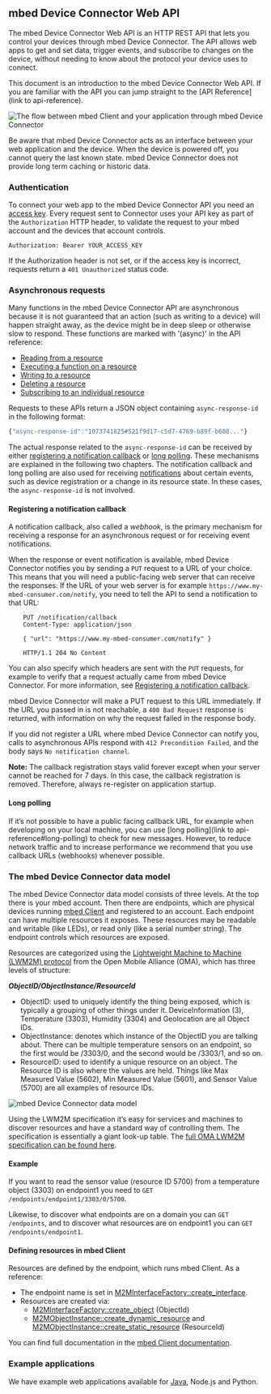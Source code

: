 ## mbed Device Connector Web API

The mbed Device Connector Web API is an HTTP REST API that lets you control your devices through mbed Device Connector. The API allows web apps to get and set data, trigger events, and subscribe to changes on the device, without needing to know about the protocol your device uses to connect.

This document is an introduction to the mbed Device Connector Web API. If you are familiar with the API you can jump straight to the [API Reference](link to api-reference).


![The flow between mbed Client and your application through mbed Device Connector](https://s3-us-west-2.amazonaws.com/cloud-docs-images/connector-flow.png)

Be aware that mbed Device Connector acts as an interface between your web application and the device. When the device is powered off, you cannot query the last known state. mbed Device Connector does not provide long term caching or historic data.

### Authentication

To connect your web app to the mbed Device Connector API you need an [access key](https://connector.mbed.com/#accesskeys). Every request sent to Connector uses your API key as part of the `Authorization` HTTP header, to validate the request to your mbed account and the devices that account controls.

```
Authorization: Bearer YOUR_ACCESS_KEY
```

If the Authorization header is not set, or if the access key is incorrect, requests return a `401 Unauthorized` status code.

### Asynchronous requests

Many functions in the mbed Device Connector API are asynchronous because it is not guaranteed
that an action (such as writing to a device) will happen straight away, as the device might be in deep sleep
or otherwise slow to respond. These functions are marked with '(async)' in the API reference:

* [Reading from a resource](api-reference.md#reading-from-a-resource-async)
* [Executing a function on a resource](api-reference.md#executing-a-function-on-a-resource-async)
* [Writing to a resource](api-reference.md#writing-to-a-resource-async)
* [Deleting a resource](api-reference.md#deleting-a-resource-async)
* [Subscribing to an individual resource](api-reference.md#subscribing-to-an-individual-resource-async)

Requests to these APIs return a JSON object containing `async-response-id` in the following format:

```js
{"async-response-id":"1073741825#521f9d17-c5d7-4769-b89f-b608..."}
```

The actual response related to the `async-response-id` can be received by either [registering a notification callback](#registering-a-notification-callback) or [long polling](#long-polling). These mechanisms are explained in the following two chapters. The notification callback and long polling are also used for receiving [notifications](api-reference.md#notifications) about certain events, such as device registration or a change in its resource state.
In these cases, the `async-response-id` is not involved.


#### Registering a notification callback

A notification callback, also called a *webhook*, is the primary mechanism for receiving a response for
an asynchronous request or for receiving event notifications.

When the response or event notification is available, mbed Device Connector notifies you by sending
a `PUT` request to a URL of your choice. This means that you will need a public-facing web server that can
receive the responses. If the URL of your web server is for example ``https://www.my-mbed-consumer.com/notify``,
you need to tell the API to send a notification to that URL:

```
    PUT /notification/callback
    Content-Type: application/json

    { "url": "https://www.my-mbed-consumer.com/notify" }

    HTTP/1.1 204 No Content
```

You can also specify which headers are sent with the `PUT` requests, for example to verify that a request actually came from mbed Device Connector. For more information, see [Registering a notification  callback](api-reference.md#registering-a-notification-callback).

mbed Device Connector will make a PUT request to this URL immediately. If the URL you passed in is not reachable,
a `400 Bad Request` response is returned, with information on why the request failed in the response body.

If you did not register a URL where mbed Device Connector can notify you, calls to asynchronous APIs respond
with `412 Precondition Failed`, and the body says `No notification channel`.

<span class="notes">**Note:** The callback registration stays valid forever except when your server cannot be reached for 7 days.
In this case, the callback registration is removed. Therefore, always re-register on application startup.</span>

#### Long polling

If it’s not possible to have a public facing callback URL, for example when developing on your local machine, you can use [long polling](link to api-reference#long-polling) to check for new messages. However, to reduce network traffic and to increase performance we recommend that you use callback URLs (webhooks) whenever possible.


### The mbed Device Connector data model

The mbed Device Connector data model consists of three levels. At the top there is your mbed account. Then there are endpoints, which are physical devices running [mbed Client](https://www.mbed.com/en/development/software/mbed-client/) and registered to an account. Each endpoint can have multiple resources it exposes. These resources may be readable and writable (like LEDs), or read only (like a serial number string). The endpoint controls which resources are exposed.

Resources are categorized using the [Lightweight Machine to Machine (LWM2M) protocol](http://technical.openmobilealliance.org/Technical/technical-information/omna/lightweight-m2m-lwm2m-object-registry) from the Open Mobile Alliance (OMA), which has three levels of structure:

**_ObjectID/ObjectInstance/ResourceId_**

* ObjectID: used to uniquely identify the thing being exposed, which is typically a grouping of other things under it. DeviceInformation (3), Temperature (3303), Humidity (3304) and Geolocation are all Object IDs.
* ObjectInstance: denotes which instance of the ObjectID you are talking about. There can be multiple temperature sensors on an endpoint, so the first would be /3303/0, and the second would be /3303/1, and so on.
* ResourceID: used to identify a unique resource on an object. The Resource ID is also where the values are held. Things like Max Measured Value (5602), Min Measured Value (5601), and Sensor Value (5700) are all examples of resource IDs.


![mbed Device Connector data model](https://s3-us-west-2.amazonaws.com/cloud-docs-images/data_model.png)

Using the LWM2M specification it’s easy for services and machines to discover resources and have a standard way of controlling them. The specification is essentially a giant look-up table. The [full OMA LWM2M specification can be found here](http://technical.openmobilealliance.org/Technical/technical-information/omna/lightweight-m2m-lwm2m-object-registry).

#### Example

If you want to read the sensor value (resource ID 5700) from a temperature object (3303) on endpoint1 you need to `GET /endpoints/endpoint1/3303/0/5700`.

Likewise, to discover what endpoints are on a domain you can ``GET /endpoints``, and to discover what resources are on endpoint1 you can `GET /endpoints/endpoint1`.

#### Defining resources in mbed Client

Resources are defined by the endpoint, which runs mbed Client. As a reference:

* The endpoint name is set in [M2MInterfaceFactory::create_interface](https://docs.mbed.com/docs/mbed-client-guide/en/latest/api/m2minterfacefactory_8h.html).
* Resources are created via:
    * [M2MInterfaceFactory::create_object](https://docs.mbed.com/docs/mbed-client-guide/en/latest/api/m2minterfacefactory_8h.html) (ObjectId)
    * [M2MObjectInstance::create_dynamic_resource](https://docs.mbed.com/docs/mbed-client-guide/en/latest/api/m2mobjectinstance_8h.html) and [M2MObjectInstance::create_static_resource](https://docs.mbed.com/docs/mbed-client-guide/en/latest/api/m2mobjectinstance_8h.html) (ResourceId)

You can find full documentation in the [mbed Client documentation](https://docs.mbed.com/docs/mbed-client-guide/en/latest/Introduction/).

### Example applications

We have example web applications available for [Java](https://github.com/ARMmbed/mbed-webapp-example/), Node.js and Python.

